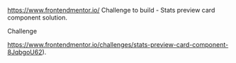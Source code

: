 https://www.frontendmentor.io/ Challenge to build - Stats preview card component solution.

Challenge

https://www.frontendmentor.io/challenges/stats-preview-card-component-8JqbgoU62).
